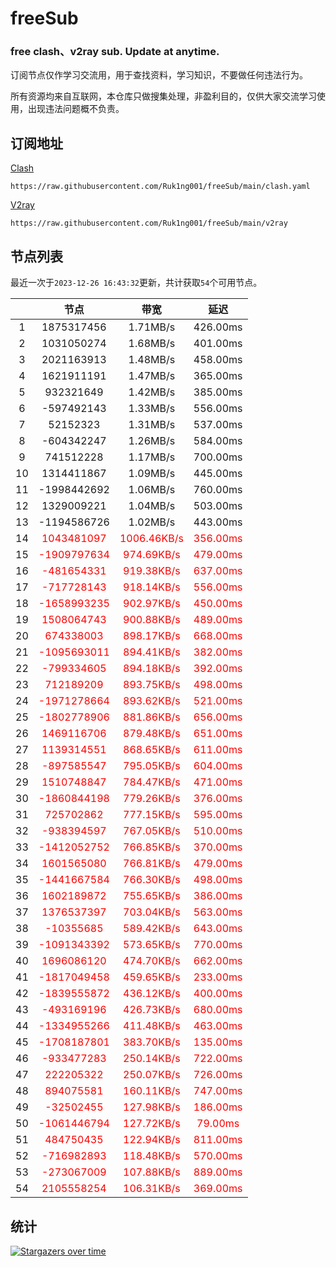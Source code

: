 # freeSub
### free clash、v2ray sub. Update at anytime.

订阅节点仅作学习交流用，用于查找资料，学习知识，不要做任何违法行为。

所有资源均来自互联网，本仓库只做搜集处理，非盈利目的，仅供大家交流学习使用，出现违法问题概不负责。

## 订阅地址
[Clash](https://raw.githubusercontent.com/Ruk1ng001/freeSub/main/clash.yaml)
```
https://raw.githubusercontent.com/Ruk1ng001/freeSub/main/clash.yaml
```
[V2ray](https://raw.githubusercontent.com/Ruk1ng001/freeSub/main/v2ray)
```
https://raw.githubusercontent.com/Ruk1ng001/freeSub/main/v2ray
```

## 节点列表

最近一次于`2023-12-26 16:43:32`更新，共计获取`54`个可用节点。

|  | 节点 | 带宽 | 延迟 |
|:-:|:--:|:--:|:--:|
 | 1 | 1875317456 | 1.71MB/s | 426.00ms |
 | 2 | 1031050274 | 1.68MB/s | 401.00ms |
 | 3 | 2021163913 | 1.48MB/s | 458.00ms |
 | 4 | 1621911191 | 1.47MB/s | 365.00ms |
 | 5 | 932321649 | 1.42MB/s | 385.00ms |
 | 6 | -597492143 | 1.33MB/s | 556.00ms |
 | 7 | 52152323 | 1.31MB/s | 537.00ms |
 | 8 | -604342247 | 1.26MB/s | 584.00ms |
 | 9 | 741512228 | 1.17MB/s | 700.00ms |
 | 10 | 1314411867 | 1.09MB/s | 445.00ms |
 | 11 | -1998442692 | 1.06MB/s | 760.00ms |
 | 12 | 1329009221 | 1.04MB/s | 503.00ms |
 | 13 | -1194586726 | 1.02MB/s | 443.00ms |
 | 14 | <font color=red>1043481097</font> | <font color=red>1006.46KB/s</font> | <font color=red>356.00ms</font> |
 | 15 | <font color=red>-1909797634</font> | <font color=red>974.69KB/s</font> | <font color=red>479.00ms</font> |
 | 16 | <font color=red>-481654331</font> | <font color=red>919.38KB/s</font> | <font color=red>637.00ms</font> |
 | 17 | <font color=red>-717728143</font> | <font color=red>918.14KB/s</font> | <font color=red>556.00ms</font> |
 | 18 | <font color=red>-1658993235</font> | <font color=red>902.97KB/s</font> | <font color=red>450.00ms</font> |
 | 19 | <font color=red>1508064743</font> | <font color=red>900.88KB/s</font> | <font color=red>489.00ms</font> |
 | 20 | <font color=red>674338003</font> | <font color=red>898.17KB/s</font> | <font color=red>668.00ms</font> |
 | 21 | <font color=red>-1095693011</font> | <font color=red>894.41KB/s</font> | <font color=red>382.00ms</font> |
 | 22 | <font color=red>-799334605</font> | <font color=red>894.18KB/s</font> | <font color=red>392.00ms</font> |
 | 23 | <font color=red>712189209</font> | <font color=red>893.75KB/s</font> | <font color=red>498.00ms</font> |
 | 24 | <font color=red>-1971278664</font> | <font color=red>893.62KB/s</font> | <font color=red>521.00ms</font> |
 | 25 | <font color=red>-1802778906</font> | <font color=red>881.86KB/s</font> | <font color=red>656.00ms</font> |
 | 26 | <font color=red>1469116706</font> | <font color=red>879.48KB/s</font> | <font color=red>651.00ms</font> |
 | 27 | <font color=red>1139314551</font> | <font color=red>868.65KB/s</font> | <font color=red>611.00ms</font> |
 | 28 | <font color=red>-897585547</font> | <font color=red>795.05KB/s</font> | <font color=red>604.00ms</font> |
 | 29 | <font color=red>1510748847</font> | <font color=red>784.47KB/s</font> | <font color=red>471.00ms</font> |
 | 30 | <font color=red>-1860844198</font> | <font color=red>779.26KB/s</font> | <font color=red>376.00ms</font> |
 | 31 | <font color=red>725702862</font> | <font color=red>777.15KB/s</font> | <font color=red>595.00ms</font> |
 | 32 | <font color=red>-938394597</font> | <font color=red>767.05KB/s</font> | <font color=red>510.00ms</font> |
 | 33 | <font color=red>-1412052752</font> | <font color=red>766.85KB/s</font> | <font color=red>370.00ms</font> |
 | 34 | <font color=red>1601565080</font> | <font color=red>766.81KB/s</font> | <font color=red>479.00ms</font> |
 | 35 | <font color=red>-1441667584</font> | <font color=red>766.30KB/s</font> | <font color=red>498.00ms</font> |
 | 36 | <font color=red>1602189872</font> | <font color=red>755.65KB/s</font> | <font color=red>386.00ms</font> |
 | 37 | <font color=red>1376537397</font> | <font color=red>703.04KB/s</font> | <font color=red>563.00ms</font> |
 | 38 | <font color=red>-10355685</font> | <font color=red>589.42KB/s</font> | <font color=red>643.00ms</font> |
 | 39 | <font color=red>-1091343392</font> | <font color=red>573.65KB/s</font> | <font color=red>770.00ms</font> |
 | 40 | <font color=red>1696086120</font> | <font color=red>474.70KB/s</font> | <font color=red>662.00ms</font> |
 | 41 | <font color=red>-1817049458</font> | <font color=red>459.65KB/s</font> | <font color=red>233.00ms</font> |
 | 42 | <font color=red>-1839555872</font> | <font color=red>436.12KB/s</font> | <font color=red>400.00ms</font> |
 | 43 | <font color=red>-493169196</font> | <font color=red>426.73KB/s</font> | <font color=red>680.00ms</font> |
 | 44 | <font color=red>-1334955266</font> | <font color=red>411.48KB/s</font> | <font color=red>463.00ms</font> |
 | 45 | <font color=red>-1708187801</font> | <font color=red>383.70KB/s</font> | <font color=red>135.00ms</font> |
 | 46 | <font color=red>-933477283</font> | <font color=red>250.14KB/s</font> | <font color=red>722.00ms</font> |
 | 47 | <font color=red>222205322</font> | <font color=red>250.07KB/s</font> | <font color=red>726.00ms</font> |
 | 48 | <font color=red>894075581</font> | <font color=red>160.11KB/s</font> | <font color=red>747.00ms</font> |
 | 49 | <font color=red>-32502455</font> | <font color=red>127.98KB/s</font> | <font color=red>186.00ms</font> |
 | 50 | <font color=red>-1061446794</font> | <font color=red>127.72KB/s</font> | <font color=red>79.00ms</font> |
 | 51 | <font color=red>484750435</font> | <font color=red>122.94KB/s</font> | <font color=red>811.00ms</font> |
 | 52 | <font color=red>-716982893</font> | <font color=red>118.48KB/s</font> | <font color=red>570.00ms</font> |
 | 53 | <font color=red>-273067009</font> | <font color=red>107.88KB/s</font> | <font color=red>889.00ms</font> |
 | 54 | <font color=red>2105558254</font> | <font color=red>106.31KB/s</font> | <font color=red>369.00ms</font> |


## 统计

[![Stargazers over time](https://starchart.cc/Ruk1ng001/freeSub.svg)](https://starchart.cc/Ruk1ng001/freeSub)